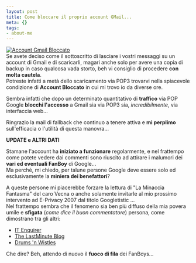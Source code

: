 ```yaml
--- 
layout: post
title: Come bloccare il proprio account GMail...
meta: {}
tags: 
- about-me
---
```

[![Account Gmail Bloccato](/download/20070424_gmaillock.thumbnail.jpg)](http://www.lastknight.com/download/20070424_gmaillock.jpg)  
Se avete deciso come il sottoscritto di lasciare i vostri messaggi su un account di Gmail e di scaricarli, magari anche solo per avere una copia di backup in caso qualcosa vada storto, beh vi consiglio di procedere **con molta cautela**.  
Potreste infatti a metà dello scaricamento via POP3 trovarvi nella spiacevole condizione di **Account Bloccato** in cui mi trovo io da diverse ore.  
  
Sembra infatti che dopo un determinato quantitativo di **traffico** via POP Google **blocchi l'accesso** a Gmail sia via POP3 sia, *incredibilmente*, via interfaccia web...  
  
Ringrazio la mail di fallback che continuo a tenere attiva e **mi perplimo** sull'efficacia o l'utilità di questa manovra...  
  
**UPDATE e ALTRI DATI**  
  
Stamane l'account ha **iniziato a funzionare** regolarmente, e nel frattempo come potete vedere dai commenti sono riuscito ad attirare i malumori dei **vari ed eventuali FanBoy** di Google...  
Ma perché, mi chiedo, per talune persone Google deve essere solo ed esclusivamente la **miniera dei benefattori**?  
  
A queste persone mi piacerebbe forzare la lettura di "La Minaccia Fantasma" del caro Vecna o anche solamente invitarle al mio prossimo intervento ad E-Privacy 2007 dal titolo Googletistic ...  
Nel frattempo sembra che il fenomeno sia ben più diffuso della mia povera umile e **sfigata** (*come dice il buon commentatore*) persona, come dimostrano tra gli altri:  

  * [IT Enquirer](http://it.theinquirer.net/2007/02/google_mi_ha_buttato_fuori_da.html)
  * [The LastMinute Blog](http://www.thelastminuteblog.com/2007/04/19/gmail-account-lockdown-boo-google/)
  * [Drums 'n Wistles](http://drumsnwhistles.com/2006/07/11/daily-google-update/)  
  
Che dire? Beh, attendo di nuovo il **fuoco di fila** dei FanBoys... 
